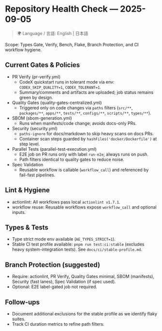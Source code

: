 # Repository Health Check — 2025-09-05

> 🌍 Language / 言語: English | 日本語

Scope: Types Gate, Verify, Bench, Flake, Branch Protection, and CI workflow hygiene.

## Current Gates & Policies
- PR Verify (pr-verify.yml)
  - CodeX quickstart runs in tolerant mode via env: `CODEX_SKIP_QUALITY=1`, `CODEX_TOLERANT=1`.
  - Summary/comments and artifacts are uploaded; job status remains green by design.
- Quality Gates (quality-gates-centralized.yml)
  - Triggered only on code changes via `paths` filters (`src/**`, `packages/**`, `apps/**`, `tests/**`, `configs/**`, `scripts/**`, `types/**`).
- SBOM (sbom-generation.yml)
  - Runs when manifests/code change; avoids docs-only PRs.
- Security (security.yml)
  - `paths-ignore` for docs/markdown to skip heavy scans on docs PRs.
  - Container scan steps guarded by `hashFiles('docker/Dockerfile')` at step level.
- Parallel Tests (parallel-test-execution.yml)
  - E2E job on PR runs only with label `run-e2e`; always runs on push.
  - Path filters identical to quality gates to reduce noise.
- Spec Validation
  - Reusable workflow is callable (`workflow_call`) and referenced by fail-fast pipelines.

## Lint & Hygiene
- actionlint: All workflows pass local `actionlint v1.7.1`.
- workflow reuse: Reusable workflows expose `workflow_call` and optional inputs.

## Types & Tests
- Type strict mode env available (`AE_TYPES_STRICT=1`).
- Stable CI test profile available: `pnpm run test:ci:stable` (excludes heavy system-integration tests). See `docs/ci/stable-profile.md`.

## Branch Protection (suggested)
- Require: actionlint, PR Verify, Quality Gates minimal, SBOM (manifests), Security (fast lanes), Spec Validation (if spec used).
- Optional: E2E label-gated job not required.

## Follow-ups
- Document additional exclusions for the stable profile as we identify flaky suites.
- Track CI duration metrics to refine path filters.
